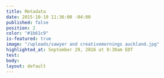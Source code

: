 ```yaml
---
title: Metadata
date: 2015-10-10 11:36:00 -04:00
published: false
position: 2
color: "#1b61c9"
is-featured: true
image: "/uploads/sawyer and creativemornings auckland.jpg"
highlighted_at: September 29, 2016 at 9:30am EDT
test: 
body: 
layout: default
---
```


